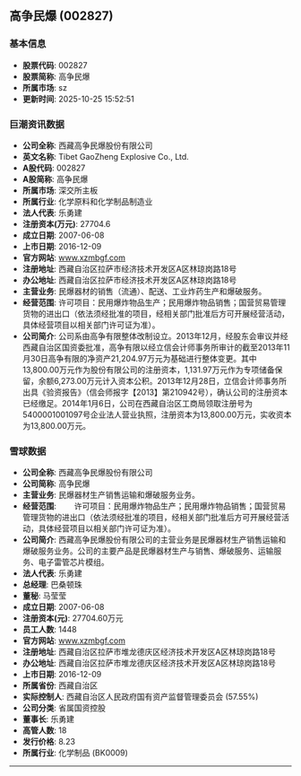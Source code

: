 ## 高争民爆 (002827)

### 基本信息

- **股票代码**: 002827
- **股票简称**: 高争民爆
- **所属市场**: sz
- **更新时间**: 2025-10-25 15:52:51

### 巨潮资讯数据

- **公司全称**: 西藏高争民爆股份有限公司
- **英文名称**: Tibet GaoZheng Explosive Co., Ltd.
- **A股代码**: 002827
- **A股简称**: 高争民爆
- **所属市场**: 深交所主板
- **所属行业**: 化学原料和化学制品制造业
- **法人代表**: 乐勇建
- **注册资本(万元)**: 27704.6
- **成立日期**: 2007-06-08
- **上市日期**: 2016-12-09
- **官方网站**: www.xzmbgf.com
- **注册地址**: 西藏自治区拉萨市经济技术开发区A区林琼岗路18号
- **办公地址**: 西藏自治区拉萨市经济技术开发区A区林琼岗路18号
- **主营业务**: 民爆器材的销售（流通）、配送、工业炸药生产和爆破服务。
- **经营范围**: 许可项目：民用爆炸物品生产；民用爆炸物品销售；国营贸易管理货物的进出口（依法须经批准的项目，经相关部门批准后方可开展经营活动，具体经营项目以相关部门许可证为准）。
- **公司简介**: 公司系由高争有限整体改制设立。2013年12月，经股东会审议并经西藏自治区国资委批准，高争有限以经立信会计师事务所审计的截至2013年11月30日高争有限的净资产21,204.97万元为基础进行整体变更。其中13,800.00万元作为股份有限公司的注册资本，1,131.97万元作为专项储备保留，余额6,273.00万元计入资本公积。2013年12月28日，立信会计师事务所出具《验资报告》（信会师报字【2013】第210942号），确认公司的注册资本已经缴足。2014年1月6日，公司在西藏自治区工商局领取注册号为5400001001097号企业法人营业执照，注册资本为13,800.00万元，实收资本为13,800.00万元。

### 雪球数据

- **公司全称**: 西藏高争民爆股份有限公司
- **公司简称**: 高争民爆
- **主营业务**: 民爆器材生产销售运输和爆破服务业务。
- **经营范围**: 　　许可项目：民用爆炸物品生产；民用爆炸物品销售；国营贸易管理货物的进出口（依法须经批准的项目，经相关部门批准后方可开展经营活动，具体经营项目以相关部门许可证为准）。
- **公司简介**: 西藏高争民爆股份有限公司的主营业务是民爆器材生产销售运输和爆破服务业务。公司的主要产品是民爆器材生产与销售、爆破服务、运输服务、电子雷管芯片模组。
- **法人代表**: 乐勇建
- **总经理**: 巴桑顿珠
- **董秘**: 马莹莹
- **成立日期**: 2007-06-08
- **注册资本(元)**: 27704.60万元
- **员工人数**: 1448
- **官方网站**: www.xzmbgf.com
- **注册地址**: 西藏自治区拉萨市堆龙德庆区经济技术开发区A区林琼岗路18号
- **办公地址**: 西藏自治区拉萨市堆龙德庆区经济技术开发区A区林琼岗路18号
- **上市日期**: 2016-12-09
- **所属省份**: 西藏自治区
- **实际控制人**: 西藏自治区人民政府国有资产监督管理委员会 (57.55%)
- **公司分类**: 省属国资控股
- **董事长**: 乐勇建
- **高管人数**: 18
- **发行价格**: 8.23
- **所属行业**: 化学制品 (BK0009)

---